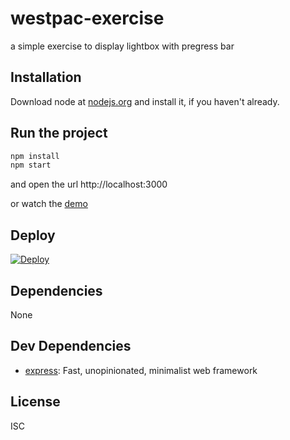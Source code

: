 # westpac-exercise 

a simple exercise to display lightbox with pregress bar

## Installation

Download node at [nodejs.org](http://nodejs.org) and install it, if you haven't already.


## Run the project

```sh
npm install
npm start
```

and open the url http://localhost:3000

or watch the [demo](https://westpac-exercise.herokuapp.com)

## Deploy

[![Deploy](https://www.herokucdn.com/deploy/button.png)](https://heroku.com/deploy)

## Dependencies

None

## Dev Dependencies

- [express](https://github.com/expressjs/express): Fast, unopinionated, minimalist web framework


## License

ISC


